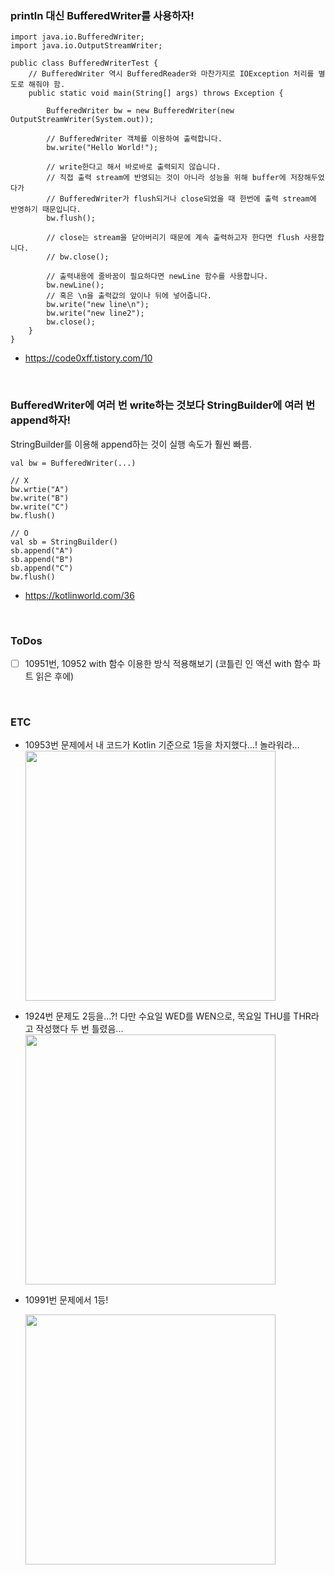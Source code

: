 ### println 대신 BufferedWriter를 사용하자!
```
import java.io.BufferedWriter;
import java.io.OutputStreamWriter;
 
public class BufferedWriterTest {
    // BufferedWriter 역시 BufferedReader와 마찬가지로 IOException 처리를 별도로 해줘야 함.
    public static void main(String[] args) throws Exception {

        BufferedWriter bw = new BufferedWriter(new OutputStreamWriter(System.out));
 
        // BufferedWriter 객체를 이용하여 출력합니다.
        bw.write("Hello World!");
 
        // write한다고 해서 바로바로 출력되지 않습니다.
        // 직접 출력 stream에 반영되는 것이 아니라 성능을 위해 buffer에 저장해두었다가
        // BufferedWriter가 flush되거나 close되었을 때 한번에 출력 stream에 반영하기 때문입니다.
        bw.flush();
 
        // close는 stream을 닫아버리기 때문에 계속 출력하고자 한다면 flush 사용합니다.
        // bw.close();
 
        // 출력내용에 줄바꿈이 필요하다면 newLine 함수를 사용합니다.
        bw.newLine();
        // 혹은 \n을 출력값의 앞이나 뒤에 넣어줍니다.
        bw.write("new line\n");
        bw.write("new line2");
        bw.close();
    }
} 

```

- https://code0xff.tistory.com/10

<br>

### BufferedWriter에 여러 번 write하는 것보다 StringBuilder에 여러 번 append하자!
StringBuilder를 이용해 append하는 것이 실행 속도가 훨씬 빠름.
```
val bw = BufferedWriter(...)

// X
bw.wrtie("A")
bw.write("B")
bw.write("C")
bw.flush()

// O
val sb = StringBuilder()
sb.append("A")
sb.append("B")
sb.append("C")
bw.flush()
```
- https://kotlinworld.com/36

<br>

### ToDos
- [ ] 10951번, 10952 with 함수 이용한 방식 적용해보기 (코틀린 인 액션 with 함수 파트 읽은 후에)


<br>

### ETC
- 10953번 문제에서 내 코드가 Kotlin 기준으로 1등을 차지했다...! 놀라워라...
    <img src="https://user-images.githubusercontent.com/52561963/156763917-6f6c60c6-1169-4665-a3d3-2c965140e973.png" width="400"/>
- 1924번 문제도 2등을...?! 다만 수요일 WED를 WEN으로, 목요일 THU를 THR라고 작성했다 두 번 틀렸음...
    <img src="https://user-images.githubusercontent.com/52561963/156909796-8f553a16-7c44-4c59-bd24-d6ab569f8d3f.png" width="400"/>
- 10991번 문제에서 1등! 

    <img src="https://user-images.githubusercontent.com/52561963/158047628-0b93b657-f9cb-45c7-82bb-9b3c22f1d6d4.png" width="400"/>